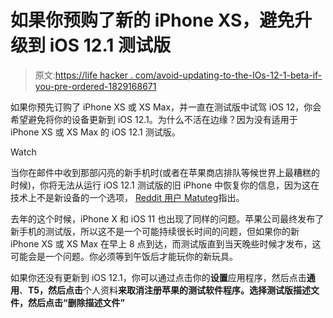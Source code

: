 # 如果你预购了新的 iPhone XS，避免升级到 iOS 12.1 测试版

> 原文:[https://life hacker . com/avoid-updating-to-the-IOs-12-1-beta-if-you-pre-ordered-1829168671](https://lifehacker.com/avoid-updating-to-the-ios-12-1-beta-if-you-pre-ordered-1829168671)

如果你预先订购了 iPhone XS 或 XS Max，并一直在测试版中试驾 iOS 12，你会希望避免将你的设备更新到 iOS 12.1。为什么不活在边缘？因为没有适用于 iPhone XS 或 XS Max 的 iOS 12.1 测试版。

Watch

当你在邮件中收到那部闪亮的新手机时(或者在苹果商店排队等候世界上最糟糕的时候)，你将无法从运行 iOS 12.1 测试版的旧 iPhone 中恢复你的信息，因为这在技术上不是新设备的一个选项， [Reddit 用户 Matuteg](https://www.reddit.com/r/apple/comments/9gwymt/psa_do_not_update_to_ios_121_beta_if_you_pre/)指出。

去年的这个时候，iPhone X 和 iOS 11 也出现了同样的问题。苹果公司最终发布了新手机的测试版，所以这不是一个可能持续很长时间的问题，但如果你的新 iPhone XS 或 XS Max 在早上 8 点到达，而测试版直到当天晚些时候才发布，这可能会是一个问题。你必须等到午饭后才能玩你的新玩具。

如果你还没有更新到 iOS 12.1，你可以通过点击你的**设置**应用程序，然后点击**通用**、**T5，然后点击**个人资料**来取消注册苹果的测试软件程序。选择测试版描述文件，然后点击“删除描述文件”**